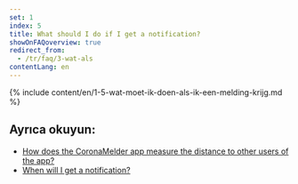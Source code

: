 ```yaml
---
set: 1
index: 5
title: What should I do if I get a notification?
showOnFAQoverview: true
redirect_from: 
  - /tr/faq/3-wat-als
contentLang: en
---
```

{% include content/en/1-5-wat-moet-ik-doen-als-ik-een-melding-krijg.md %}

## Ayrıca okuyun:


- [How does the CoronaMelder app measure the distance to other users of the app?](/{{page.lang}}/faq/2-1-hoe-meet-coronamelder-de-afstand) 
- [When will I get a notification?](/{{page.lang}}/faq/1-3-wanneer-krijg-ik-een-melding)


